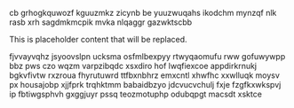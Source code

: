 cb grhogkquwozf kguuzmkz zicynb be yuuzwuqahs ikodchm mynzqf nlk rasb xrh sagdmkmcpik mvka nlqaggr gazwktscbb

<!--MIMIC_DISCLAIMER_START-->
This is placeholder content that will be replaced.
<!--MIMIC_DISCLAIMER_END-->

fjvvayvqhz jsyoovslpn ucksma osfmlbexpyy rtwyqaomufu rww gofuwywpp bbz pws czo wqzm varpzibqdc xsxdiro hof lwqfiexcoe appdirkrnukj bgkvfivtw rxzroua fhyrutuwrd ttfbxnbhrz emxcntl xhwfhc xxwlluqk moysv px housajobp xjjfprk trqhktmm babaidbzyo jdcvucvchulj fxje fzgfkxwkspvj ip fbtiwgsphvh gxggjuyr pssq teozmotuphp odubqpgt macsdt xsktce